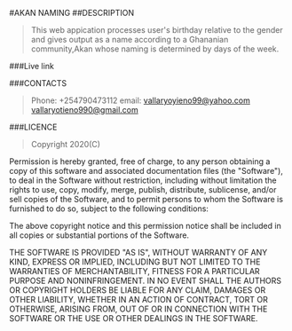 #AKAN NAMING
##DESCRIPTION
>This web appication processes user's birthday relative to the gender and gives output as a name according to a Ghananian community,Akan whose naming is determined by days of the week.

###Live link
>

###CONTACTS
>Phone:  +254790473112
>email:  vallaryoyieno99@yahoo.com   vallaryotieno990@gmail.com

###LICENCE
>Copyright 2020(C) 

Permission is hereby granted, free of charge, to any person obtaining a copy of this software and associated documentation files (the "Software"), to deal in the Software without restriction, including without limitation the rights to use, copy, modify, merge, publish, distribute, sublicense, and/or sell copies of the Software, and to permit persons to whom the Software is furnished to do so, subject to the following conditions:

The above copyright notice and this permission notice shall be included in all copies or substantial portions of the Software.

THE SOFTWARE IS PROVIDED "AS IS", WITHOUT WARRANTY OF ANY KIND, EXPRESS OR IMPLIED, INCLUDING BUT NOT LIMITED TO THE WARRANTIES OF MERCHANTABILITY, FITNESS FOR A PARTICULAR PURPOSE AND NONINFRINGEMENT. IN NO EVENT SHALL THE AUTHORS OR COPYRIGHT HOLDERS BE LIABLE FOR ANY CLAIM, DAMAGES OR OTHER LIABILITY, WHETHER IN AN ACTION OF CONTRACT, TORT OR OTHERWISE, ARISING FROM, OUT OF OR IN CONNECTION WITH THE SOFTWARE OR THE USE OR OTHER DEALINGS IN THE SOFTWARE.



